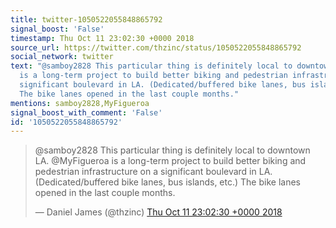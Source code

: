 ```yaml
---
title: twitter-1050522055848865792
signal_boost: 'False'
timestamp: Thu Oct 11 23:02:30 +0000 2018
source_url: https://twitter.com/thzinc/status/1050522055848865792
social_network: twitter
text: "@samboy2828 This particular thing is definitely local to downtown LA. @MyFigueroa
  is a long-term project to build better biking and pedestrian infrastructure on a
  significant boulevard in LA. (Dedicated/buffered bike lanes, bus islands, etc.)
  The bike lanes opened in the last couple months."
mentions: samboy2828,MyFigueroa
signal_boost_with_comment: 'False'
id: '1050522055848865792'
---
```


<blockquote class="twitter-tweet"><p lang="en" dir="ltr">@samboy2828 This particular thing is definitely local to downtown LA. @MyFigueroa is a long-term project to build better biking and pedestrian infrastructure on a significant boulevard in LA. (Dedicated/buffered bike lanes, bus islands, etc.) The bike lanes opened in the last couple months.</p>&mdash; Daniel James (@thzinc) <a href="https://twitter.com/thzinc/status/1050522055848865792">Thu Oct 11 23:02:30 +0000 2018</a></blockquote> <script async src="https://platform.twitter.com/widgets.js" charset="utf-8"></script>
